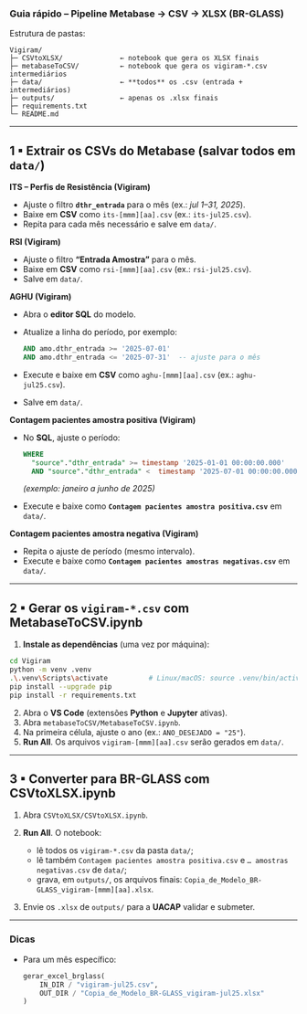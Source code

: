 ### Guia rápido – Pipeline **Metabase → CSV → XLSX (BR-GLASS)**

Estrutura de pastas:

```
Vigiram/
├─ CSVtoXLSX/              ← notebook que gera os XLSX finais
├─ metabaseToCSV/          ← notebook que gera os vigiram-*.csv intermediários
├─ data/                   ← **todos** os .csv (entrada + intermediários)
├─ outputs/                ← apenas os .xlsx finais
├─ requirements.txt
└─ README.md
```

---

## 1 ▪ Extrair os CSVs do Metabase (salvar todos em `data/`)

**ITS – Perfis de Resistência (Vigiram)**

* Ajuste o filtro **`dthr_entrada`** para o mês (ex.: *jul 1–31, 2025*).
* Baixe em **CSV** como `its-[mmm][aa].csv` (ex.: `its-jul25.csv`).
* Repita para cada mês necessário e salve em `data/`.

**RSI (Vigiram)**

* Ajuste o filtro **“Entrada Amostra”** para o mês.
* Baixe em **CSV** como `rsi-[mmm][aa].csv` (ex.: `rsi-jul25.csv`).
* Salve em `data/`.

**AGHU (Vigiram)**

* Abra o **editor SQL** do modelo.
* Atualize a linha do período, por exemplo:

  ```sql
  AND amo.dthr_entrada >= '2025-07-01'
  AND amo.dthr_entrada <= '2025-07-31'  -- ajuste para o mês
  ```
* Execute e baixe em **CSV** como `aghu-[mmm][aa].csv` (ex.: `aghu-jul25.csv`).
* Salve em `data/`.

**Contagem pacientes amostra positiva (Vigiram)**

* No **SQL**, ajuste o período:

  ```sql
  WHERE
    "source"."dthr_entrada" >= timestamp '2025-01-01 00:00:00.000'
    AND "source"."dthr_entrada" <  timestamp '2025-07-01 00:00:00.000'
  ```

  *(exemplo: janeiro a junho de 2025)*
* Execute e baixe como **`Contagem pacientes amostra positiva.csv`** em `data/`.

**Contagem pacientes amostra negativa (Vigiram)**

* Repita o ajuste de período (mesmo intervalo).
* Execute e baixe como **`Contagem pacientes amostras negativas.csv`** em `data/`.

---

## 2 ▪ Gerar os `vigiram-*.csv` com **MetabaseToCSV.ipynb**

1. **Instale as dependências** (uma vez por máquina):

```bash
cd Vigiram
python -m venv .venv
.\.venv\Scripts\activate          # Linux/macOS: source .venv/bin/activate
pip install --upgrade pip
pip install -r requirements.txt
```

2. Abra o **VS Code** (extensões **Python** e **Jupyter** ativas).
3. Abra `metabaseToCSV/MetabaseToCSV.ipynb`.
4. Na primeira célula, ajuste o ano (ex.: `ANO_DESEJADO = "25"`).
5. **Run All**. Os arquivos `vigiram-[mmm][aa].csv` serão gerados em `data/`.

---

## 3 ▪ Converter para BR-GLASS com **CSVtoXLSX.ipynb**

1. Abra `CSVtoXLSX/CSVtoXLSX.ipynb`.

2. **Run All**. O notebook:

   * lê todos os `vigiram-*.csv` da pasta `data/`;
   * lê também `Contagem pacientes amostra positiva.csv` e `… amostras negativas.csv` de `data/`;
   * grava, em `outputs/`, os arquivos finais:
     `Copia_de_Modelo_BR-GLASS_vigiram-[mmm][aa].xlsx`.

3. Envie os `.xlsx` de `outputs/` para a **UACAP** validar e submeter.

---

### Dicas

* Para um mês específico:

  ```python
  gerar_excel_brglass(
      IN_DIR / "vigiram-jul25.csv",
      OUT_DIR / "Copia_de_Modelo_BR-GLASS_vigiram-jul25.xlsx"
  )
  ```